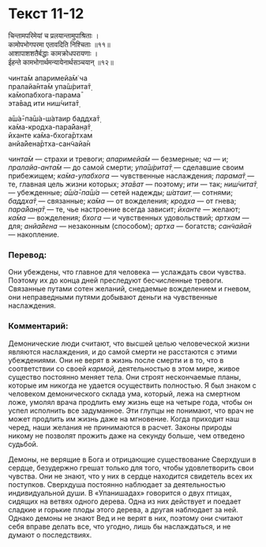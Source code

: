 # Текст 11-12

चिन्तामपरिमेयां च प्रलयान्तामुपाश्रिताः ।  
कामोपभोगपरमा एतावदिति निश्चिताः ॥११॥  
आशापाशशतैर्बद्धाः कामक्रोधपरायणाः ।  
ईहन्ते कामभोगार्थमन्यायेनार्थसञ्चयान् ॥१२॥

чинта̄м апаримейа̄м̇ ча  
пралайа̄нта̄м упа̄ш́рита̄т̣  
ка̄мопабхога-парама̄  
эта̄вад ити ниш́чита̄т̣  

а̄ш́а̄-па̄ш́а-ш́атаир баддха̄т̣  
ка̄ма-кродха-пара̄йан̣а̄т̣  
ӣханте ка̄ма-бхога̄ртхам  
анйа̄йена̄ртха-сан̃чайа̄н

_чинта̄м_ — страхи и тревоги; _апаримейа̄м_ — безмерные; _ча_ — и; _пралайа-анта̄м_ — до самой смерти; _упа̄ш́рита̄т̣_ — сделавшие своим прибежищем; _ка̄ма-упабхога_ — чувственные наслаждения; _парама̄т̣_ — те, главная цель жизни которых; _эта̄ват_ — поэтому; _ити_ — так; _ниш́чита̄т̣_ — убежденные; _а̄ш́а̄-па̄ш́а_ — сетей надежды; _ш́атаит̣_ — сотнями; _баддха̄т̣_ — связанные; _ка̄ма_ — от вожделения; _кродха_ — от гнева; _пара̄йан̣а̄т̣_ — те, чье настроение всегда зависит; _ӣханте_ — желают; _ка̄ма_ — вожделения; _бхога_ — и чувственных удовольствий; _артхам_ — для; _анйа̄йена_ — незаконным (способом); _артха_ — богатств; _сан̃чайа̄н_ — накопление.

### Перевод:

Они убеждены, что главное для человека — услаждать свои чувства. Поэтому их до конца дней преследуют бесчисленные тревоги. Связанные путами сотен желаний, снедаемые вожделением и гневом, они неправедными путями добывают деньги на чувственные наслаждения.

### Комментарий:

Демонические люди считают, что высшей целью человеческой жизни являются наслаждения, и до самой смерти не расстаются с этими убеждениями. Они не верят в жизнь после смерти и в то, что в соответствии со своей _кармой,_ деятельностью в этом мире, живое существо постоянно меняет тела. Они строят нескончаемые планы, которые им никогда не удается осуществить полностью. Я был знаком с человеком демонического склада ума, который, лежа на смертном ложе, умолял врача продлить ему жизнь еще на четыре года, чтобы он успел исполнить все задуманное. Эти глупцы не понимают, что врач не может продлить им жизнь даже на мгновение. Когда приходит наш черед, наши желания не принимаются в расчет. Законы природы никому не позволят прожить даже на секунду больше, чем отведено судьбой.

Демоны, не верящие в Бога и отрицающие существование Сверхдуши в сердце, безудержно грешат только для того, чтобы удовлетворить свои чувства. Они не знают, что у них в сердце находится свидетель всех их поступков. Сверхдуша постоянно наблюдает за деятельностью индивидуальной души. В «Упанишадах» говорится о двух птицах, сидящих на ветвях одного дерева. Одна из них действует и поедает сладкие и горькие плоды этого дерева, а другая наблюдает за ней. Однако демоны не знают Вед и не верят в них, поэтому они считают себя вправе делать все, что угодно, лишь бы наслаждаться, и не думают о последствиях.